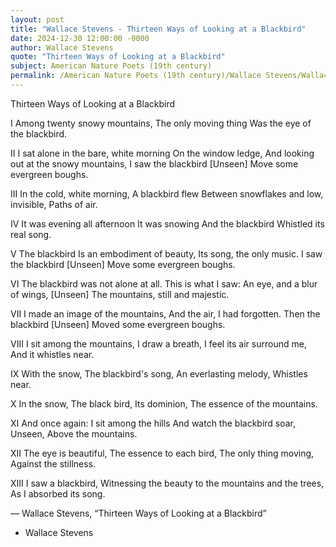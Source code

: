 ```yaml
---
layout: post
title: "Wallace Stevens - Thirteen Ways of Looking at a Blackbird"
date: 2024-12-30 12:00:00 -0000
author: Wallace Stevens
quote: "Thirteen Ways of Looking at a Blackbird"
subject: American Nature Poets (19th century)
permalink: /American Nature Poets (19th century)/Wallace Stevens/Wallace Stevens - Thirteen Ways of Looking at a Blackbird
---
```


Thirteen Ways of Looking at a Blackbird

I
Among twenty snowy mountains,
   The only moving thing
Was the eye of the blackbird.

II
I sat alone in the bare, white morning
   On the window ledge,
And looking out at the snowy mountains,
   I saw the blackbird
     [Unseen]
Move some evergreen boughs.

III
In the cold, white morning,
   A blackbird flew
Between snowflakes and low, invisible,
   Paths of air.

IV
It was evening all afternoon
   It was snowing
And the blackbird
   Whistled its real song.

V
The blackbird
   Is an embodiment of beauty,
Its song, the only music.
   I saw the blackbird
     [Unseen]
Move some evergreen boughs.

VI
The blackbird was not alone at all.
   This is what I saw:
An eye, and a blur of wings,
     [Unseen]
The mountains, still and majestic.

VII
I made an image of the mountains,
   And the air,
I had forgotten.
   Then the blackbird
     [Unseen]
Moved some evergreen boughs.

VIII
I sit among the mountains,
   I draw a breath,
I feel its air surround me,
   And it whistles near.

IX
With the snow,
   The blackbird's song,
An everlasting melody,
   Whistles near.

X
In the snow,
   The black bird,
Its dominion,
   The essence of the mountains.

XI
And once again:
   I sit among the hills
And watch the blackbird soar,
   Unseen,
Above the mountains.

XII
The eye is beautiful,
   The essence to each bird,
The only thing moving,
   Against the stillness.

XIII
I saw a blackbird,
   Witnessing the beauty
to the mountains and the trees,
   As I absorbed its song.


— Wallace Stevens, “Thirteen Ways of Looking at a Blackbird”

- Wallace Stevens
